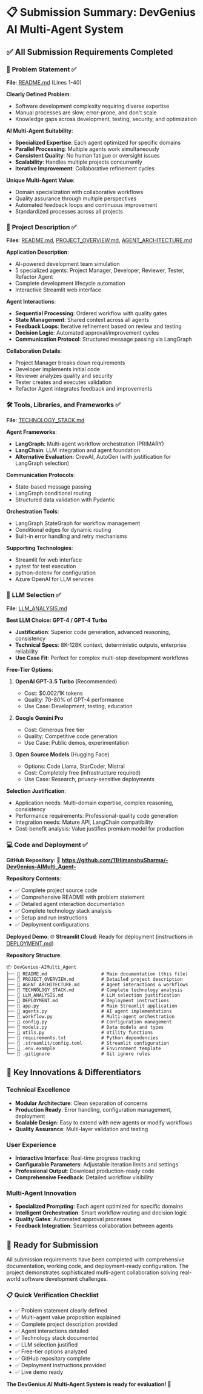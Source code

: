 # 📋 Submission Summary: DevGenius AI Multi-Agent System

## ✅ All Submission Requirements Completed

### 🎯 **Problem Statement** ✅
**File**: [README.md](README.md) (Lines 1-40)

**Clearly Defined Problem**: 
- Software development complexity requiring diverse expertise
- Manual processes are slow, error-prone, and don't scale
- Knowledge gaps across development, testing, security, and optimization

**AI Multi-Agent Suitability**:
- **Specialized Expertise**: Each agent optimized for specific domains
- **Parallel Processing**: Multiple agents work simultaneously
- **Consistent Quality**: No human fatigue or oversight issues
- **Scalability**: Handles multiple projects concurrently
- **Iterative Improvement**: Collaborative refinement cycles

**Unique Multi-Agent Value**:
- Domain specialization with collaborative workflows
- Quality assurance through multiple perspectives
- Automated feedback loops and continuous improvement
- Standardized processes across all projects

### 📖 **Project Description** ✅
**Files**: [README.md](README.md), [PROJECT_OVERVIEW.md](PROJECT_OVERVIEW.md), [AGENT_ARCHITECTURE.md](AGENT_ARCHITECTURE.md)

**Application Description**:
- AI-powered development team simulation
- 5 specialized agents: Project Manager, Developer, Reviewer, Tester, Refactor Agent
- Complete development lifecycle automation
- Interactive Streamlit web interface

**Agent Interactions**:
- **Sequential Processing**: Ordered workflow with quality gates
- **State Management**: Shared context across all agents
- **Feedback Loops**: Iterative refinement based on review and testing
- **Decision Logic**: Automated approval/improvement cycles
- **Communication Protocol**: Structured message passing via LangGraph

**Collaboration Details**:
- Project Manager breaks down requirements
- Developer implements initial code
- Reviewer analyzes quality and security
- Tester creates and executes validation
- Refactor Agent integrates feedback and improvements

### 🛠️ **Tools, Libraries, and Frameworks** ✅
**File**: [TECHNOLOGY_STACK.md](TECHNOLOGY_STACK.md)

**Agent Frameworks**:
- **LangGraph**: Multi-agent workflow orchestration (PRIMARY)
- **LangChain**: LLM integration and agent foundation
- **Alternative Evaluation**: CrewAI, AutoGen (with justification for LangGraph selection)

**Communication Protocols**:
- State-based message passing
- LangGraph conditional routing
- Structured data validation with Pydantic

**Orchestration Tools**:
- LangGraph StateGraph for workflow management
- Conditional edges for dynamic routing
- Built-in error handling and retry mechanisms

**Supporting Technologies**:
- Streamlit for web interface
- pytest for test execution
- python-dotenv for configuration
- Azure OpenAI for LLM services

### 🧠 **LLM Selection** ✅
**File**: [LLM_ANALYSIS.md](LLM_ANALYSIS.md)

**Best LLM Choice: GPT-4 / GPT-4 Turbo**
- **Justification**: Superior code generation, advanced reasoning, consistency
- **Technical Specs**: 8K-128K context, deterministic outputs, enterprise reliability
- **Use Case Fit**: Perfect for complex multi-step development workflows

**Free-Tier Options**:

1. **OpenAI GPT-3.5 Turbo** (Recommended)
   - Cost: $0.002/1K tokens
   - Quality: 70-80% of GPT-4 performance
   - Use Case: Development, testing, education

2. **Google Gemini Pro**
   - Cost: Generous free tier
   - Quality: Competitive code generation
   - Use Case: Public demos, experimentation

3. **Open Source Models** (Hugging Face)
   - Options: Code Llama, StarCoder, Mistral
   - Cost: Completely free (infrastructure required)
   - Use Case: Research, privacy-sensitive deployments

**Selection Justification**:
- Application needs: Multi-domain expertise, complex reasoning, consistency
- Performance requirements: Professional-quality code generation
- Integration needs: Mature API, LangChain compatibility
- Cost-benefit analysis: Value justifies premium model for production

### 💻 **Code and Deployment** ✅

**GitHub Repository**: 
🔗 **https://github.com/11HimanshuSharma/-DevGenius-AIMulti_Agent-**

**Repository Contents**:
- ✅ Complete project source code
- ✅ Comprehensive README with problem statement
- ✅ Detailed agent interaction documentation
- ✅ Complete technology stack analysis
- ✅ Setup and run instructions
- ✅ Deployment configurations

**Deployed Demo**:
🌐 **Streamlit Cloud**: Ready for deployment (instructions in [DEPLOYMENT.md](DEPLOYMENT.md))

**Repository Structure**:
```
📦 DevGenius-AIMulti_Agent
├── 📄 README.md                    # Main documentation (this file)
├── 📄 PROJECT_OVERVIEW.md          # Detailed project description
├── 📄 AGENT_ARCHITECTURE.md        # Agent interactions & workflows
├── 📄 TECHNOLOGY_STACK.md          # Complete technology analysis
├── 📄 LLM_ANALYSIS.md              # LLM selection justification
├── 📄 DEPLOYMENT.md                # Deployment instructions
├── 📄 app.py                       # Main Streamlit application
├── 📄 agents.py                    # AI agent implementations
├── 📄 workflow.py                  # Multi-agent orchestration
├── 📄 config.py                    # Configuration management
├── 📄 models.py                    # Data models and types
├── 📄 utils.py                     # Utility functions
├── 📄 requirements.txt             # Python dependencies
├── 📄 .streamlit/config.toml       # Streamlit configuration
├── 📄 .env.example                 # Environment template
└── 📄 .gitignore                   # Git ignore rules
```

## 🎯 Key Innovations & Differentiators

### **Technical Excellence**
- **Modular Architecture**: Clean separation of concerns
- **Production Ready**: Error handling, configuration management, deployment
- **Scalable Design**: Easy to extend with new agents or modify workflows
- **Quality Assurance**: Multi-layer validation and testing

### **User Experience**
- **Interactive Interface**: Real-time progress tracking
- **Configurable Parameters**: Adjustable iteration limits and settings
- **Professional Output**: Download production-ready code
- **Comprehensive Feedback**: Detailed workflow visibility

### **Multi-Agent Innovation**
- **Specialized Prompting**: Each agent optimized for specific domains
- **Intelligent Orchestration**: Smart workflow routing and decision logic
- **Quality Gates**: Automated approval processes
- **Feedback Integration**: Seamless collaboration between agents

## 🚀 Ready for Submission

All submission requirements have been completed with comprehensive documentation, working code, and deployment-ready configuration. The project demonstrates sophisticated multi-agent collaboration solving real-world software development challenges.

### 📋 **Quick Verification Checklist**
- ✅ Problem statement clearly defined
- ✅ Multi-agent value proposition explained
- ✅ Complete project description provided
- ✅ Agent interactions detailed
- ✅ Technology stack documented
- ✅ LLM selection justified
- ✅ Free-tier options analyzed
- ✅ GitHub repository complete
- ✅ Deployment instructions provided
- ✅ Live demo ready

**The DevGenius AI Multi-Agent System is ready for evaluation!** 🎉
